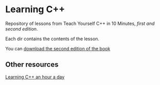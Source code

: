 # Learning C++

Repository of lessons from Teach Yourself C++ in 10 Minutes, _first and second edition_.

Each dir contains the contents of the lesson.

You can [download the second edition of the book](http://library.uc.edu.kh/userfiles/pdf/19.Sams%20Teach%20Yourself%20C++%20in%2010%20Minutes.pdf)

## Other resources

[Learning C++ an hour a day](http://index-of.es/C++/Computer%20-%20Sams%20Teach%20Yourself%20C++%20in%20One%20Hour%20a%20Day,%206th%20Edition%20-%20(Jesse%20Liberty)%20Sams%202009.pdf) 
